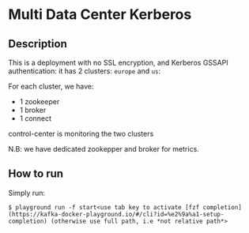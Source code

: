 # Multi Data Center Kerberos

## Description

This is a deployment with no SSL encryption, and Kerberos GSSAPI authentication: it has 2 clusters: `europe` and `us`:

For each cluster, we have:

* 1 zookeeper
* 1 broker
* 1 connect


control-center is monitoring the two clusters

N.B: we have dedicated zookepper and broker for metrics.

## How to run

Simply run:

```
$ playground run -f start<use tab key to activate [fzf completion](https://kafka-docker-playground.io/#/cli?id=%e2%9a%a1-setup-completion) (otherwise use full path, i.e *not relative path*>
```
